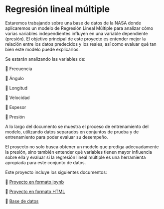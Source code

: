 # Regresión lineal múltiple
Estaremos trabajando sobre una base de datos de la NASA donde aplicaremos un modelo de Regresión Lineal Múltiple para analizar cómo varias variables independientes influyen en una variable dependiente (presión). El objetivo principal de este proyecto es entender mejor la relación entre los datos predecidos y los reales, así como evaluar qué tan bien este modelo puede explicarlos.

Se estarán analizando las variables de:

 Frecuencia  

 Ángulo

 Longitud

 Velocidad 

 Espesor

 Presión


A lo largo del documento se muestra el proceso de entrenamiento del modelo, utilizando datos separados en conjuntos de prueba y de entrenamiento para poder evaluar su desempeño.

El proyecto no solo busca obtener un modelo que prediga adecuadamente la presión, sino también entender qué variables tienen mayor influencia sobre ella y evaluar si la regresión lineal múltiple es una herramienta apropiada para este conjunto de datos.


Este proyecto incluye los siguientes documentos:

 [Proyecto en formato ipynb](https://github.com/Mariajulia17/Regresi-n-lineal-m-ltiple-/blob/460b8124169279b5fe45a6f977c6b581c64af0b1/RLM.ipynb)

 [Proyecto en formato HTML](https://github.com/Mariajulia17/Regresi-n-lineal-m-ltiple-/blob/460b8124169279b5fe45a6f977c6b581c64af0b1/RLM.html)

 [Base de datos](https://github.com/Mariajulia17/Regresi-n-lineal-m-ltiple-/blob/460b8124169279b5fe45a6f977c6b581c64af0b1/NASA.csv)

